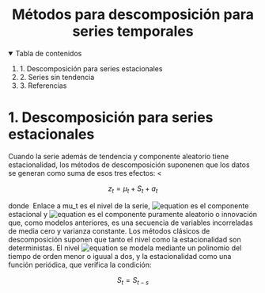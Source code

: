 <!--
*** Thanks for checking out the Best-README-Template. If you have a suggestion
*** that would make this better, please fork the repo and create a pull request
*** or simply open an issue with the tag "enhancement".
*** Thanks again! Now go create something AMAZING! :D
-->



<!-- PROJECT SHIELDS -->
<!--
*** I'm using markdown "reference style" links for readability.
*** Reference links are enclosed in brackets [ ] instead of parentheses ( ).
*** See the bottom of this document for the declaration of the reference variables
*** for contributors-url, forks-url, etc. This is an optional, concise syntax you may use.
*** https://www.markdownguide.org/basic-syntax/#reference-style-links
-->



<!-- PROJECT LOGO -->
<h1 align="center">Métodos para descomposición para series temporales</h1>



<!-- TABLE OF CONTENTS -->
<details open="open">
  <summary>Tabla de contenidos</summary>
  <ol>
    <li>
      <a>1. Descomposición para series estacionales</a>
    </li>
    <li>
      <a>2. Series sin tendencia</a>
    </li>
    <li>
      <a>3. Referencias</a>
    </li>
  </ol>
</details>



<!-- ABOUT THE PROJECT -->
<h1> 1. Descomposición para series estacionales</h1>

Cuando la serie además de tendencia y componente aleatorio tiene estacionalidad, los métodos de descomposición suponenen que los datos se generan como suma de esos tres efectos: <

```math
z_{t}=\mu_{t}+S_{t}+a_{t}
```


donde <math>\frac{3}{4}</math> Enlace a mu_t</a> es el nivel de la serie, ![equation](https://latex.codecogs.com/svg.image?S_{t}) es el componente estacional y ![equation](https://latex.codecogs.com/svg.image?a_{t}) es el componente puramente aleatorio o innovación que, como modelos anteriores, es una secuencia de variables incorreladas de media cero y varianza constante. Los métodos clásicos de descomposición suponen que tanto el nivel como la estacionalidad son deterministas. El nivel ![equation](https://latex.codecogs.com/svg.image?\mu_{t}) se modela mediante un polinomio del tiempo de orden menor o iguual a dos, y la estacionalidad como una función periódica, que verifica la condición:


```math
S_{t} = S_{t-s}
```




